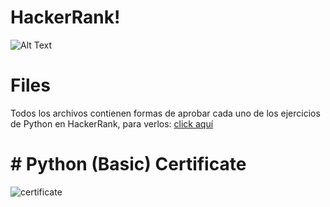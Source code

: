 # HackerRank!

![Alt Text](https://pandao.github.io/editor.md/examples/images/4.jpg)


# Files

Todos los archivos contienen formas de aprobar cada uno de los ejercicios de Python en HackerRank, para verlos: [click aquí](https://www.hackerrank.com/domains/python?badge_type=python)

# # Python (Basic) Certificate

![certificate](https://pandao.github.io/editor.md/examples/images/8.jpg)
